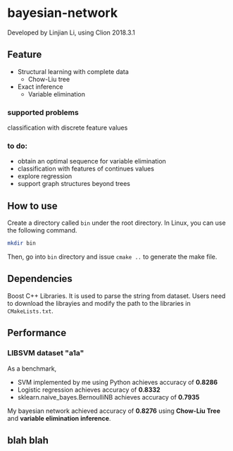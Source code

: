 # bayesian-network

Developed by Linjian Li, using Clion 2018.3.1

## Feature

  * Structural learning with complete data
    * Chow-Liu tree
  * Exact inference
    * Variable elimination

### supported problems
classification with discrete feature values

### to do: 
 * obtain an optimal sequence for variable elimination
 * classification with features of continues values
 * explore regression
 * support graph structures beyond  trees

## How to use
Create a directory called ```bin``` under the root directory. In Linux, you can use the following command.

```bash
mkdir bin
```

Then, go into ```bin``` directory and issue ```cmake ..``` to generate the make file.

## Dependencies
Boost C++ Libraries. It is used to parse the string from dataset. Users need to download the librayies and modify the path to the libraries in `CMakeLists.txt`. 

## Performance

### LIBSVM dataset "a1a"
As a benchmark, 
 * SVM implemented by me using Python achieves accuracy of **0.8286**
 * Logistic regression achieves accuracy of **0.8332**
 * sklearn.naive_bayes.BernoulliNB achieves accuracy of **0.7935**
 
My bayesian network achieved accuracy of **0.8276** using **Chow-Liu Tree** and **variable elimination inference**.

## blah blah
